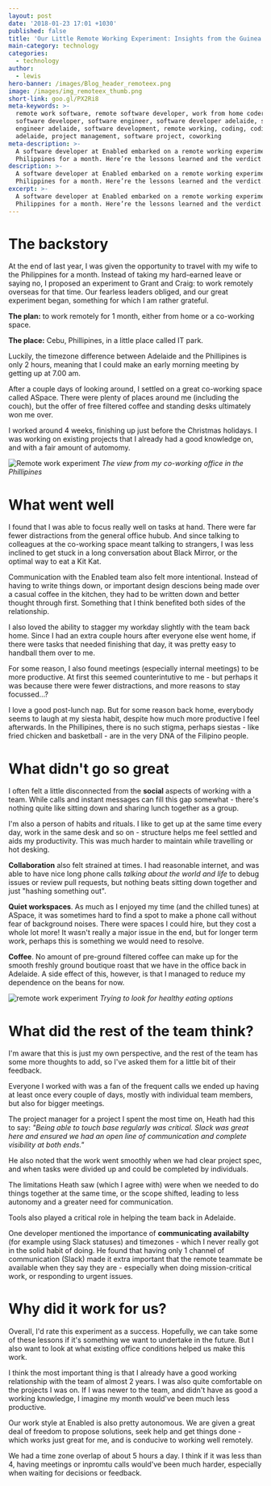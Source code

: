 ```yaml
---
layout: post
date: '2018-01-23 17:01 +1030'
published: false
title: 'Our Little Remote Working Experiment: Insights from the Guinea Pig'
main-category: technology
categories:
  - technology
author:
  - lewis
hero-banner: /images/Blog_header_remoteex.png
image: /images/img_remoteex_thumb.png
short-link: goo.gl/PX2Ri8
meta-keywords: >-
  remote work software, remote software developer, work from home coder,
  software developer, software engineer, software developer adelaide, software
  engineer adelaide, software development, remote working, coding, coding
  adelaide, project management, software project, coworking
meta-description: >-
  A software developer at Enabled embarked on a remote working experiment in the
  Philippines for a month. Here’re the lessons learned and the verdict.
description: >-
  A software developer at Enabled embarked on a remote working experiment in the
  Philippines for a month. Here’re the lessons learned and the verdict.
excerpt: >-
  A software developer at Enabled embarked on a remote working experiment in the
  Philippines for a month. Here’re the lessons learned and the verdict.
---
```

# The backstory

At the end of last year, I was given the opportunity to travel with my wife to the Philippines for a month. Instead of taking my hard-earned leave or saying no, I proposed an experiment to Grant and Craig: to work remotely overseas for that time. Our fearless leaders obliged, and our great experiment began, something for which I am rather grateful.

**The plan:** to work remotely for 1 month, either from home or a co-working space. 

**The place:** Cebu, Phillipines, in a little place called IT park.

Luckily, the timezone difference between Adelaide and the Phillipines is only 2 hours, meaning that I could make an early morning meeting by getting up at 7.00 am.

After a couple days of looking around, I settled on a great co-working space called ASpace. There were plenty of places around me (including the couch), but the offer of free filtered coffee and standing desks ultimately won me over.

I worked around 4 weeks, finishing up just before the Christmas holidays. I was working on existing projects that I already had a good knowledge on, and with a fair amount of automomy.

![Remote work experiment]({{site.baseurl}}/images/img_remoteex_officeview.jpg)
*The view from my co-working office in the Phillipines*

# What went well

I found that I was able to focus really well on tasks at hand. There were far fewer distractions from the general office hubub. And since talking to colleagues at the co-working space meant talking to strangers, I was less inclined to get stuck in a long conversation about Black Mirror, or the optimal way to eat a Kit Kat.

Communication with the Enabled team also felt more intentional. Instead of having to write things down, or important design descions being made over a casual coffee in the kitchen, they had to be written down and better thought through first. Something that I think benefited both sides of the relationship.

I also loved the ability to stagger my workday slightly with the team back home. Since I had an extra couple hours after everyone else went home, if there were tasks that needed finishing that day, it was pretty easy to handball them over to me.

For some reason, I also found meetings (especially internal meetings) to be more productive. At first this seemed counterintutive to me - but perhaps it was because there were fewer distractions, and more reasons to stay focussed...?

I love a good post-lunch nap. But for some reason back home, everybody seems to laugh at my siesta habit, despite how much more productive I feel afterwards. In the Phillipines, there is no such stigma, perhaps siestas - like fried chicken and basketball - are in the very DNA of the Filipino people.

# What didn't go so great

I often felt a little disconnected from the **social** aspects of working with a team. While calls and instant messages can fill this gap somewhat - there's nothing quite like sitting down and sharing lunch together as a group.

I'm also a person of habits and rituals. I like to get up at the same time every day, work in the same desk and so on - structure helps me feel settled and aids my productivity. This was much harder to maintain while travelling or hot desking.

**Collaboration** also felt strained at times. I had reasonable internet, and was able to have nice long phone calls _talking about the world and life_ to debug issues or review pull requests, but nothing beats sitting down together and just "hashing something out".

**Quiet workspaces**. As much as I enjoyed my time (and the chilled tunes) at ASpace, it was sometimes hard to find a spot to make a phone call without fear of background noises. There were spaces I could hire, but they cost a whole lot more! It wasn't really a major issue in the end, but for longer term work, perhaps this is something we would need to resolve.

**Coffee**. No amount of pre-ground filtered coffee can make up for the smooth freshly ground boutique roast that we have in the office back in Adelaide. A side effect of this, however, is that I managed to reduce my dependence on the beans for now.

![remote work experiment]({{site.baseurl}}/images/img_remoteex_map.jpg)
*Trying to look for healthy eating options*

# What did the rest of the team think?

I'm aware that this is just my own perspective, and the rest of the team has some more thoughts to add, so I've asked them for a little bit of their feedback.

Everyone I worked with was a fan of the frequent calls we ended up having at least once every couple of days, mostly with individual team members, but also for bigger meetings.

The project manager for a project I spent the most time on, Heath had this to say: _"Being able to touch base regularly was critical. Slack was great here and ensured we had an open line of communication and complete visibility at both ends."_

He also noted that the work went smoothly when we had clear project spec, and when tasks were divided up and could be completed by individuals. 

The limitations Heath saw (which I agree with) were when we needed to do things together at the same time, or the scope shifted, leading to less autonomy and a greater need for communication.

Tools also played a critical role in helping the team back in Adelaide. 

One developer mentioned the importance of **communicating availabilty** (for example using Slack statuses) and timezones  - which I never really got in the solid habit of doing. He found that having only 1 channel of communication (Slack) made it extra important that the remote teammate be available when they say they are - especially when doing mission-critical work, or responding to urgent issues.


# Why did it work for us?

Overall, I'd rate this experiment as a success. Hopefully, we can take some of these lessons if it's something we want to undertake in the future. But I also want to look at what existing office conditions helped us make this work.

I think the most important thing is that I already have a good working relationship with the team of almost 2 years. I was also quite comfortable on the projects I was on. If I was newer to the team, and didn't have as good a working knowledge, I imagine my month would've been much less productive.

Our work style at Enabled is also pretty autonomous. We are given a great deal of freedom to propose solutions, seek help and get things done - which works just great for me, and is conducive to working well remotely.

We had a time zone overlap of about 5 hours a day. I think if it was less than 4, having meetings or inpromtu calls would've been much harder, especially when waiting for decisions or feedback.

